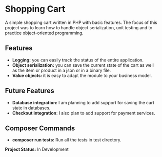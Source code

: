 # Shopping Cart

A simple shopping cart written in PHP with basic features. The focus of this project was to learn how to handle object serialization, unit testing and to practice object-oriented programming.

## Features

- **Logging:** you can easily track the status of the entire application.
- **Object serialization:** you can save the current state of the cart as well as the item or product in a json or in a binary file.
- **Value objects:** it is easy to adapt the module to your business model.

## Future Features

- **Database integration:** I am planning to add support for saving the cart state in databases.
- **Checkout integration:** I also plan to add support for payment services.

## Composer Commands

- **composer run tests:** Run all the tests in test directory.

**Project Status:** In Development
